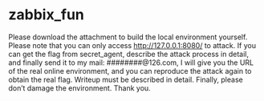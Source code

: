 # zabbix_fun

Please download the attachment to build the local environment yourself. Please note that you can only access http://127.0.0.1:8080/ to attack. If you can get the flag from secret_agent, describe the attack process in detail, and finally send it to my mail:  ########@126.com, I will give you the URL of the real online environment, and you can reproduce the attack again to obtain the real flag.  Writeup must be described in detail. Finally, please don’t damage the environment. Thank you.